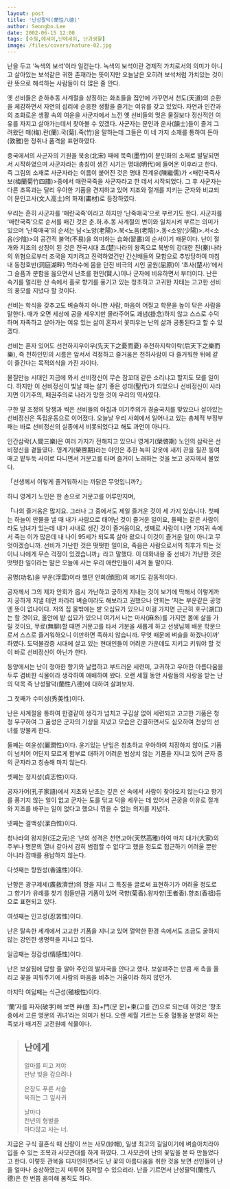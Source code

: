 ```yaml
---
layout: post
title: '난성팔덕(蘭性八德)'
author: Seongbo.Lee
date: 2002-06-15 12:00
tags: [수필,에세이,난에세이, 난과생활]
image: /files/covers/nature-02.jpg
---
```


난을 두고 ‘녹색의 보석’이라 일컫는다.
녹색의 보석이란 경제적 가치로서의 의미가 아니고 살아있는 보석같은 귀한 존재라는 뜻이지만 오늘날은 오히려 보석처럼 가치있는 것이란 뜻으로 해석하는 사람들이 더 많은 줄 안다.

옛 선비들은 춘하추동 사계절을 상징하는 화초들을 집안에 가꾸면서 천도(天道)의 순환을 체감하면서 자연의 섭리에 순응한 생활을 즐기는 여유를 갖고 있었다. 자연과 인간과의 조화로운 생활 속의 여운을 사군자에서 느낀 옛 선비들의 멋은 물질보다 정신적인 여유를 자지고 살아가는데서 찾아볼 수 있겠다.
사군자는 문인과 운사(韻士)들이 즐겨 그려왔던 매(梅)․란(蘭)․국(菊)․죽(竹)을 말하는데 그들은 이 네 가지 소재를 통하여 돈아(敦雅)한 정취나 품격을 표현하였다.

중국에서의 사군자의 기원을 북송(北宋) 때에 묵죽(墨竹)이 문인화의 소재로 발달되면서 시작하였으며 사군자라는 총칭이 생긴 시기는 명대(明代)에 들어온 이후라고 한다. 즉 그림의 소재로 사군자라는 이름이 붙어진 것은 명대 진계유(陳繼儒)가 <매란국죽사보(梅蘭菊竹四譜)>중에서 매란국죽을 사군자라고 한 데서 시작되었다.
그 후 사군자는 다른 초목과는 달리 우아한 기품을 견지하고 있어 지조와 절개를 지키는 군자와 비교되어 문인고사(文人高士)의 화재(畵材)로 등장하였다.

우리는 흔히 사군자를 ‘매란국죽’이라고 하지만 ‘난죽매국’으로 부르기도 한다. 사군자를 ‘매란국죽’으로 순서를 매긴 것은 춘․하․추․동 사계절의 변이와 일치시켜 부르는 의미가 있으며 ‘난죽매국’의 순서는 남<노양(老陽)>․북<노음(老陰)>․동<소양(少陽)>․서<소음(少陰)>의 공간적 불역(不易)을 의미하는 습화(習畵)의 순서이기 때문이다.
난이 절개와 지조의 상징이 된 것은 전국시대 초(楚)나라의 왕족으로 북방의 강대한 진(秦)나라의 위협으로부터 조국을 지키려고 진력하였건만 간신배들의 모함으로 추방당하여 마침내 동정호반(洞庭湖畔) 멱라수에 몸을 던진 비극의 시인 굴원(屈原)이 ‘초사(楚사)’에서 그 슬픔과 분함을 읊으면서 난초를 현인(賢人)이나 군자에 비유하면서 부터이다.
난은 속기를 멀리한 산 속에서 홀로 향기를 풍기고 있는 청초하고 고귀한 자태는 고고한 선비의 풍모를 지녔다 할 것이다.

선비는 학식을 갖추고도 벼슬하지 아니한 사람, 마음이 어질고 학문을 높이 닦은 사람을 말한다. 때가 오면 세상에 공을 세우지만 몰라주어도 괘념(掛念)하지 않고 스스로 수덕하며 자족하고 살아가는 여유 있는 삶이 혼자서 꽃피우는 난의 삶과 공통된다고 할 수 있겠다.

선비는 혼자 있어도 선천하지우이우(先天下之憂而憂) 후천하지락이락(后天下之樂而樂), 즉 천하인민의 시름은 앞서서 걱정하고 즐거움은 천하사람이 다 즐거워한 뒤에 같이 즐긴다는 목적의식을 가진 자이다.

물질만능 시대인 지금에 와서 선비정신이 무슨 잠꼬대 같은 소리냐고 할지도 모를 일이다. 하지만 이 선비정신이 빛날 때는 살기 좋은 성대(聖代)가 되었으나 선비정신이 사라지면 이기주의, 패권주의로 나라가 망한 것이 우리의 역사였다.

구한 말 조정의 당쟁과 썩은 선비들의 아집과 이기주의가 경술국치를 맞았으나 살아있는 선비정신은 독립운동으로 이어졌다. 오늘날 우리 사회에서 일어나고 있는 총체적 부정부패는 바로 선비정신의 실종에서 비롯되었다고 해도 과언이 아니다.

인간삼락(人間三樂)은 여러 가지가 전해지고 있으나 영계기(榮啓期) 노인의 삼락은 선비정신을 곁들였다. 영계기(榮啓期)라는 야인은 추한 녹피 갖옷에 새끼 끈을 질끈 동여매고 밭두둑 사이로 다니면서 거문고를 타며 즐거이 노래하는 것을 보고 공자께서 물었다.

「선생께서 이렇게 즐거워하시는 까닭은 무엇입니까?」

하니 영계기 노인은 한 손으로 거문고를 어루만지며,

「나의 즐거움은 많지요. 그러나 그 중에서도 제일 즐거운 것이 세 가지 있습니다. 첫째는 하늘이 만물을 낼 때 내가 사람으로 태어난 것이 즐거운 일이요, 둘째는 같은 사람이라도 남녀가 있는데 내가 사내로 생긴 것이 즐거움이요, 셋째로 사람이 나면 기저귀 속에서 죽는 이가 많은데 내 나이 95세가 되도록 살아 왔으니 이것이 즐거운 일이 아니고 무엇이겠습니까. 선비가 가난한 것은 떳떳한 일이요, 죽음은 사람으로서의 최후가 되는 것이니 나에게 무슨 걱정이 있겠습니까」라고 말했다.
이 대화내용 중 선비가 가난한 것은 떳떳한 일이라는 말은 오늘에 사는 우리 애란인들이 새겨 둘 말이다.

공명(功名)을 부운(浮雲)이라 했던 안회(顔回)의 얘기도 감동적이다.

공자께서 그의 제자 안회가 몹시 가난하고 궁하게 지내는 것이 보기에 딱해서 이렇게까지 궁하게 지낼 테면 차라리 벼슬이라도 해보라고 권했으나 안회는 ‘저는 부운같은 공명엔 뜻이 없나이다. 저의 집 울밖에는 밭 오십묘가 있으니 이걸 가지면 근근히 호구(湖口)는 할 것이요, 울안에 밭 십묘가 있으니 여기서 나는 마사(麻糸)를 가지면 몸에 살을 가릴 것이요, 무료(無聊)할 때면 거문고를 타서 기분을 새롭게 하고 선생님께 배운 학문으로서 스스로 즐거워하오니 이만하면 족하지 않습니까. 무엇 때문에 벼슬을 하겠나이까’ 하였다.
도덕불감증 시대에 살고 있는 현대인들이 어려운 가운데도 지키고 키워야 할 것이 바로 선비정신이 아닌가 한다.

동양에서는 난이 청아한 향기와 날렵하고 부드러운 세련미, 고귀하고 우아한 아름다움을 두루 겸비한 식물이라 생각하여 애배하여 왔다. 오랜 세월 동안 사람들의 사랑을 받는 난의 덕목 즉 난성팔덕(蘭性八德)에 대하여 살펴보자.

그 첫째가 수미성(秀美性)이다.

난은 사계절을 통하여 한결같이 생긱가 넘치고 구김살 없이 세련되고 고고한 기품은 청청 무구하여 그 품성은 군자의 기상을 지녔고 모습은 간결하면서도 심오하여 천상의 선녀를 방불케 한다.

둘째는 여윤성(麗潤性)이다.
윤기있는 난잎은 청초하고 우아하여 치장하지 않아도 기품이 넘치어 어딘지 모르게 함부로 대하기 어려운 범상치 않는 기품을 지니고 있어 군자 중의 군자라고 칭송해 마지 않는다.

셋째는 정지성(貞志性)이다.

공자가어(孔子家語)에서 지초와 난초는 깊은 산 속에서 사람이 찾아오지 않는다고 향기를 풍기지 않는 일이 없고 군자는 도를 닦고 덕을 세우는 데 있어서 곤궁을 이유로 절개와 지조를 바꾸는 일이 없다고 했으니 꺾을 수 없는 의지를 지녔다.

넷째는 결백성(潔白性)이다.

청나라의 왕지원(汪之元)은 ‘난의 성격은 천연고아(天然高雅)하여 마치 대가(大家)의 주부나 명문의 열녀 같아서 감히 범접할 수 없다’고 했을 정도로 접근하기 어려울 뿐만 아니라 잡때를 용납하지 않는다.

다섯째는 향원성(香遠性)이다.

난향은 광구제세(廣救濟世)의 향을 지녀 그 특징을 글로써 표현하기가 어려울 정도로 그 향기가 유례를 찾기 힘들만큼 기품이 있어 국향(菊香)․왕자향(王者香)․향조(香祖)등으로 표현되고 있다.

여섯째는 인고성(忍苦性)이다.

난은 탈속한 세계에서 고고한 기품을 지니고 있어 열악한 환경 속에서도 조금도 굴하지 않는 강인한 생명력을 지니고 있다.

일곱째는 정감성(情感性)이다.

난은 보살핌에 답할 줄 알아 주인의 발자국을 안다고 했다. 보살펴주는 만큼 새 촉을 올리고 꽃을 피워주기에 사람의 마음을 비추는 거울이라 하지 않던가.

마지막 여덟째는 식근성(殖根性)이다. 

‘蘭’자를 파자(破字)해 보면 艸(풀 초)+門(문 문)+柬(고를 간)으로 되는데 이것은 ‘향초 중에서 고른 명문의 귀녀’라는 의미가 된다. 오랜 세월 기르는 도중 혈통을 분명히 하는 족보가 매겨진 고전원예 식물이다.

> ## 난에게
>
>얼마를 피고 져야<br />
>만냥 빚을 갚으려나
>
>은장도 푸른 서슬<br />
>옥죄는 그 잎사귀
>
>날마다<br />
>천년의 형벌을<br />
>마다않고 사는 너.

지금은 구식 결혼식 때 신랑이 쓰는 사모(紗帽), 일생 최고의 길일이기에 벼슬아치라야 입을 수 있는 조복과 사모관대를 하게 하였다. 그 사모관이 난의 꽃잎을 본 따 만들었다고 한다. 이렇듯 관복을 디자인하면서도 난 꽃의 아름다움을 취한 것을 보면 선인들이 난을 얼마나 숭상하였는지 미루어 짐작할 수 있으리라.
난을 기르면서 난성팔덕(蘭性八德)은 한 번쯤 음미해 봄직도 하다.
